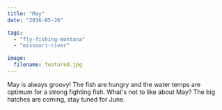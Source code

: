 ```yaml
---
title: "May"
date: "2016-05-26"

tags:
  - "fly-fishing-montana"
  - "missouri-river"

image:
  filename: featured.jpg
---
```


May is always groovy! The fish are hungry and the water temps are optimum for a strong fighting fish. What's not to like about May? The big hatches are coming, stay tuned for June.
